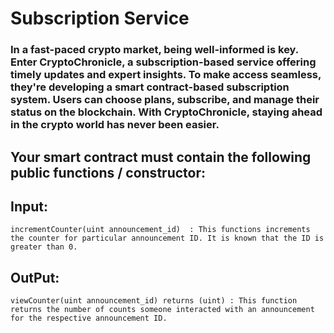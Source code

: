 # Subscription Service

### In a fast-paced crypto market, being well-informed is key. Enter CryptoChronicle, a subscription-based service offering timely updates and expert insights. To make access seamless, they're developing a smart contract-based subscription system. Users can choose plans, subscribe, and manage their status on the blockchain. With CryptoChronicle, staying ahead in the crypto world has never been easier.

## Your smart contract must contain the following public functions / constructor:

## Input:

```
incrementCounter(uint announcement_id)  : This functions increments the counter for particular announcement ID. It is known that the ID is greater than 0.
```

## OutPut:

```
viewCounter(uint announcement_id) returns (uint) : This function returns the number of counts someone interacted with an announcement for the respective announcement ID.
```
